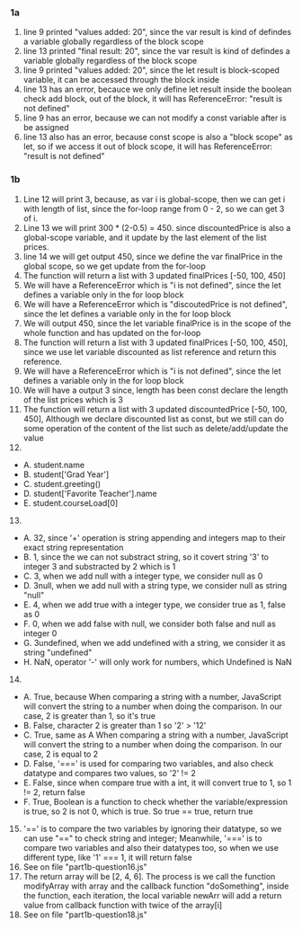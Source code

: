 ### 1a
1. line 9 printed "values added: 20", since the var result is kind of defindes a variable globally regardless of the block scope
2. line 13 printed "final result: 20", since the var result is kind of defindes a variable globally regardless of the block scope
3. line 9 printed "values added: 20", since the let result is block-scoped variable, it can be accessed through the block inside
4. line 13 has an error, becauce we only define let result inside the boolean check add block, out of the block, it will has ReferenceError: "result is not defined"
5. line 9 has an error, because we can not modify a const variable after is be assigned
6. line 13 also has an error, because const scope is also a "block scope" as let, so if we access it out of block scope, it will has ReferenceError: "result is not defined"
### 1b
1. Line 12 will print 3, because, as var i is global-scope, then we can get i with length of list, since the for-loop range from 0 - 2, so we can get 3 of i.
2. Line 13 we will print 300 * (2-0.5) = 450. since discountedPrice is also a global-scope variable, and it update by the last element of the list prices.
3. line 14 we will get output 450, since we define the var finalPrice in the global scope, so we get update from the for-loop
4. The function will return a list with 3 updated finalPrices [-50, 100, 450]
5. We will have a ReferenceError which is "i is not defined", since the let defines a variable only in the for loop block
6. We will have a ReferenceError which is "discoutedPrice is not defined", since the let defines a variable only in the for loop block
7. We will output 450, since the let variable finalPrice is in the scope of the whole function and has updated on the for-loop
8. The function will return a list with 3 updated finalPrices [-50, 100, 450], since we use let variable discounted as list reference and return this reference.
9. We will have a ReferenceError which is "i is not defined", since the let defines a variable only in the for loop block
10. We will have a output 3 since, length has been const declare the length of the list prices which is 3
11. The function will return a list with 3 updated discountedPrice [-50, 100, 450], Although we declare discounted list as const, but we still can do some operation of the content of the list such as delete/add/update the value
12. 
 - A. student.name
 - B. student['Grad Year']
 - C. student.greeting()
 - D. student['Favorite Teacher'].name
 - E. student.courseLoad[0]
13. 
 - A. 32, since '+' operation is string appending and integers map to their exact string representation 
 - B. 1,  since the we can not substract string, so it covert string '3' to integer 3 and substracted by 2 which is 1
 - C. 3, when we add null with a integer type, we consider null as 0
 - D. 3null, when we add null with a string type, we consider null as string "null"
 - E. 4, when we add true with a integer type, we consider true as 1, false as 0
 - F. 0, when we add false with null, we consider both false and null as integer 0
 - G. 3undefined, when we add undefined with a string, we consider it as string "undefined"
 - H. NaN, operator '-' will only work for numbers, which Undefined is NaN
14.
 - A. True, because When comparing a string with a number, JavaScript will convert the string to a number when doing the comparison.  In our case, 2 is greater than 1, so it's true
 - B. False, character 2 is greater than 1 so '2' > '12'
 - C. True, same as A When comparing a string with a number, JavaScript will convert the string to a number when doing the comparison.  In our case, 2 is equal to 2
 - D. False, '===' is used for comparing two variables, and also check datatype and compares two values, so '2' != 2
 - E. False, since when compare true with a int, it will convert true to 1, so 1 != 2, return false
 - F. True, Boolean is a function to check whether the variable/expression is true, so 2 is not 0, which is true. So true == true, return true
15.  '==' is to compare the two variables by ignoring their datatype, so we can use "==" to check string and integer; Meanwhile, '===' is to compare two variables and also their datatypes too, so when we use different type, like '1' === 1, it will return false
16.  See on file "part1b-question16.js"
17.  The return array will be [2, 4, 6]. The process is we call the function modifyArray with array and the callback function "doSomething", inside the function, each iteration, the local variable newArr will add a return value from callback function with twice of the array[i]
18. See on file "part1b-question18.js"